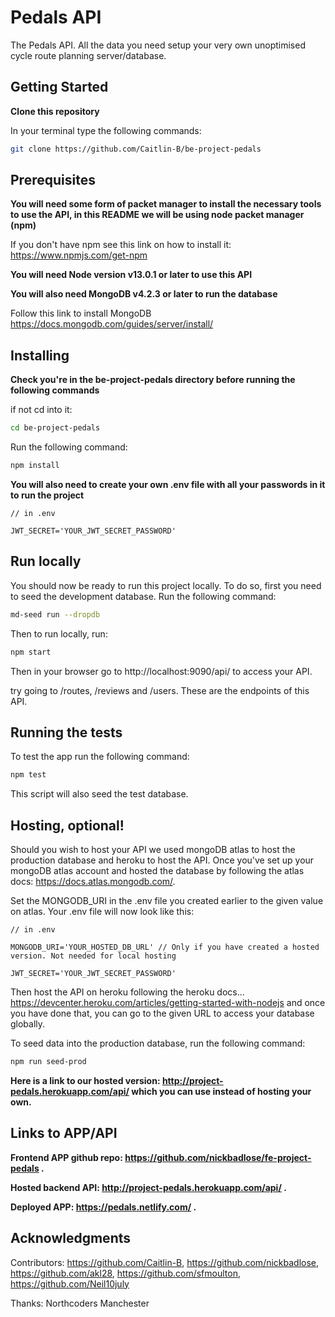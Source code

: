 # Pedals API

The Pedals API. All the data you need setup your very own unoptimised cycle route planning server/database.

## Getting Started

**Clone this repository**

In your terminal type the following commands:

```bash
git clone https://github.com/Caitlin-B/be-project-pedals

```

## Prerequisites

**You will need some form of packet manager to install the necessary tools to use the API, in this README we will be using node packet manager (npm)**

If you don't have npm see this link on how to install it: https://www.npmjs.com/get-npm

**You will need Node version v13.0.1 or later to use this API**

**You will also need MongoDB v4.2.3 or later to run the database**

Follow this link to install MongoDB https://docs.mongodb.com/guides/server/install/

## Installing

**Check you're in the be-project-pedals directory before running the following commands**

if not cd into it:

```bash
cd be-project-pedals
```

Run the following command:

```bash
npm install
```

**You will also need to create your own .env file with all your passwords in it to run the project**

```
// in .env

JWT_SECRET='YOUR_JWT_SECRET_PASSWORD'
```

## Run locally

You should now be ready to run this project locally. To do so, first you need to seed the development database. Run the following command:

```bash
md-seed run --dropdb
```

Then to run locally, run:

```bash
npm start
```

Then in your browser go to http://localhost:9090/api/ to access your API.

try going to /routes, /reviews and /users. These are the endpoints of this API.

## Running the tests

To test the app run the following command:

```bash
npm test
```

This script will also seed the test database.

## Hosting, optional!

Should you wish to host your API we used mongoDB atlas to host the production database and heroku to host the API. Once you've set up your mongoDB atlas account and hosted the database by following the atlas docs: https://docs.atlas.mongodb.com/.

Set the MONGODB_URI in the .env file you created earlier to the given value on atlas. Your .env file will now look like this:

```
// in .env

MONGODB_URI='YOUR_HOSTED_DB_URL' // Only if you have created a hosted version. Not needed for local hosting

JWT_SECRET='YOUR_JWT_SECRET_PASSWORD'
```

Then host the API on heroku following the heroku docs... https://devcenter.heroku.com/articles/getting-started-with-nodejs and once you have done that, you can go to the given URL to access your database globally.

To seed data into the production database, run the following command:

```bash
npm run seed-prod
```

**Here is a link to our hosted version: http://project-pedals.herokuapp.com/api/ which you can use instead of hosting your own.**

## Links to APP/API

**Frontend APP github repo: https://github.com/nickbadlose/fe-project-pedals .**

**Hosted backend API: http://project-pedals.herokuapp.com/api/ .**

**Deployed APP: https://pedals.netlify.com/ .**

## Acknowledgments

Contributors: https://github.com/Caitlin-B, https://github.com/nickbadlose, https://github.com/akl28, https://github.com/sfmoulton, https://github.com/Neil10july

Thanks: Northcoders Manchester

